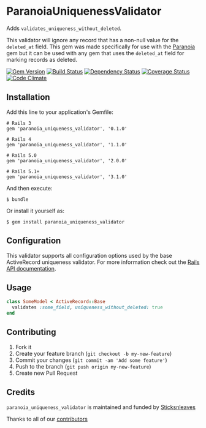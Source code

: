 # ParanoiaUniquenessValidator

Adds `validates_uniqueness_without_deleted`.

This validator will ignore any record that has a non-null value for the
`deleted_at` field. This gem was made specifically for use with the
[Paranoia](https://github.com/radar/paranoia) gem but it can be used with any
gem that uses the `deleted_at` field for marking records as deleted.

[![Gem Version](https://badge.fury.io/rb/paranoia_uniqueness_validator.png)](http://badge.fury.io/rb/paranoia_uniqueness_validator) [![Build Status](https://secure.travis-ci.org/anthonator/paranoia_uniqueness_validator.png)](http://travis-ci.org/anthonator/paranoia_uniqueness_validator) [![Dependency Status](https://gemnasium.com/anthonator/paranoia_uniqueness_validator.png)](https://gemnasium.com/anthonator/paranoia_uniqueness_validator) [![Coverage Status](https://coveralls.io/repos/anthonator/paranoia_uniqueness_validator/badge.png)](https://coveralls.io/r/anthonator/paranoia_uniqueness_validator) [![Code Climate](https://codeclimate.com/github/anthonator/paranoia_uniqueness_validator.png)](https://codeclimate.com/github/anthonator/paranoia_uniqueness_validator)

## Installation

Add this line to your application's Gemfile:

    # Rails 3
    gem 'paranoia_uniqueness_validator', '0.1.0'

    # Rails 4
    gem 'paranoia_uniqueness_validator', '1.1.0'

    # Rails 5.0
    gem 'paranoia_uniqueness_validator', '2.0.0'

    # Rails 5.1+
    gem 'paranoia_uniqueness_validator', '3.1.0'

And then execute:

    $ bundle

Or install it yourself as:

    $ gem install paranoia_uniqueness_validator

## Configuration

This validator supports all configuration options used by the base ActiveRecord
uniqueness validator. For more information check out the [Rails API documentation](http://api.rubyonrails.org/classes/ActiveRecord/Validations/ClassMethods.html#method-i-validates_uniqueness_of).

## Usage

```ruby
class SomeModel < ActiveRecord::Base
  validates :some_field, uniqueness_without_deleted: true
end
```

## Contributing

1. Fork it
2. Create your feature branch (`git checkout -b my-new-feature`)
3. Commit your changes (`git commit -am 'Add some feature'`)
4. Push to the branch (`git push origin my-new-feature`)
5. Create new Pull Request

## Credits

`paranoia_uniqueness_validator` is maintained and funded by [Sticksnleaves](http://www.sticksnleaves.com)

Thanks to all of our [contributors](https://github.com/anthonator/paranoia_uniqueness_validator/graphs/contributors)
